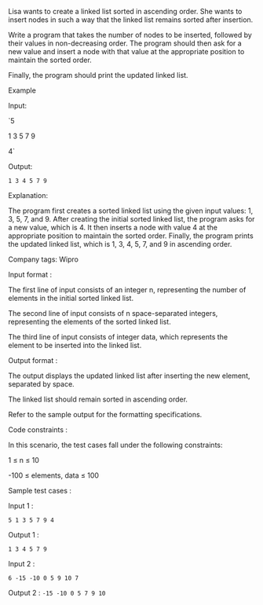 Lisa wants to create a linked list sorted in ascending order. She wants to insert nodes in such a way that the linked list remains sorted after insertion.



Write a program that takes the number of nodes to be inserted, followed by their values in non-decreasing order. The program should then ask for a new value and insert a node with that value at the appropriate position to maintain the sorted order.



Finally, the program should print the updated linked list.



Example



Input:

`5

1 3 5 7 9

4`



Output:

`1 3 4 5 7 9`

Explanation:

The program first creates a sorted linked list using the given input values: 1, 3, 5, 7, and 9. After creating the initial sorted linked list, the program asks for a new value, which is 4. It then inserts a node with value 4 at the appropriate position to maintain the sorted order. Finally, the program prints the updated linked list, which is 1, 3, 4, 5, 7, and 9 in ascending order.

Company tags: Wipro

Input format :

The first line of input consists of an integer n, representing the number of elements in the initial sorted linked list.

The second line of input consists of n space-separated integers, representing the elements of the sorted linked list.

The third line of input consists of integer data, which represents the element to be inserted into the linked list.

Output format :

The output displays the updated linked list after inserting the new element, separated by space.

The linked list should remain sorted in ascending order.



Refer to the sample output for the formatting specifications.

Code constraints :

In this scenario, the test cases fall under the following constraints:

1 ≤ n ≤ 10

-100 ≤ elements, data ≤ 100

Sample test cases :

Input 1 :

`5
1 3 5 7 9
4`

Output 1 :

`1 3 4 5 7 9`

Input 2 :

`6
-15 -10 0 5 9 10
7`

Output 2 :
`
-15 -10 0 5 7 9 10 `
